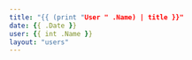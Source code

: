 ```yaml
---
title: "{{ (print "User " .Name) | title }}"
date: {{ .Date }}
user: {{ int .Name }}
layout: "users"
---
```


